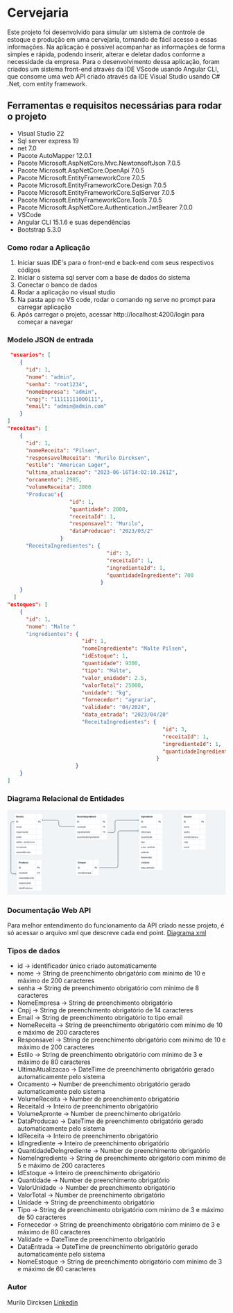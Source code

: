 # Cervejaria

Este projeto foi desenvolvido para simular um sistema de controle de estoque e produção em uma cervejaria, tornando de fácil acesso a essas informações. 
Na aplicação é possível acompanhar as informações de forma simples e rápida, podendo inserir, alterar e deletar dados conforme a necessidade da empresa.
Para o desenvolvimento dessa aplicação, foram criados um sistema front-end através da IDE VScode usando Angular CLI, que consome uma web API criado através da IDE Visual Studio usando C# .Net, com entity framework.

## Ferramentas e requisitos necessárias para rodar o projeto
- Visual Studio 22
- Sql server express 19
- net 7.0
- Pacote AutoMapper 12.0.1
- Pacote Microsoft.AspNetCore.Mvc.NewtonsoftJson 7.0.5
- Pacote Microsoft.AspNetCore.OpenApi 7.0.5
- Pacote Microsoft.EntityFrameworkCore 7.0.5
- Pacote Microsoft.EntityFrameworkCore.Design 7.0.5
- Pacote Microsoft.EntityFrameworkCore.SqlServer 7.0.5
- Pacote Microsoft.EntityFrameworkCore.Tools 7.0.5
- Pacote Microsoft.AspNetCore.Authentication.JwtBearer 7.0.0
- VSCode
- Angular CLI 15.1.6 e suas dependências
- Bootstrap 5.3.0

### Como rodar a Aplicação

1. Iniciar suas IDE's para o front-end e back-end com seus respectivos códigos
2. Iniciar o sistema sql server com a base de dados do sistema
3. Conectar o banco de dados
4. Rodar a aplicação no visual studio 
5. Na pasta app no VS code, rodar o comando ng serve no prompt para carregar aplicação
6. Após carregar o projeto, acessar http://localhost:4200/login para começar a navegar


### Modelo JSON de entrada
```json
 "usuarios": [
    {
      "id": 1,
      "nome": "admin",
      "senha": "root1234",
      "nomeEmpresa": "admin",
      "cnpj": "11111111000111",
      "email": "admin@admin.com"
    }
]
"receitas": [
    {
      "id": 1,
      "nomeReceita": "Pilsen",
      "responsavelReceita": "Murilo Dircksen",
      "estilo": "American Lager",
      "ultima_atualizacao": "2023-06-16T14:02:10.261Z",
      "orcamento": 2985,
      "volumeReceita": 2000
      "Producao":{
                    "id": 1,
                    "quantidade": 2000,
                    "receitaId": 1,
                    "responsavel": "Murilo",
                    "dataProducao": "2023/03/2"
                 }
      "ReceitaIngredientes": {
                                "id": 3,
                                "receitaId": 1,
                                "ingredienteId": 1,
                                "quantidadeIngrediente": 700
                              }
    }
  ]
"estoques": [
    {
      "id": 1,
      "nome": "Malte "
      "ingredientes": {
                        "id": 1,
                        "nomeIngrediente": "Malte Pilsen",
                        "idEstoque": 1,
                        "quantidade": 9300,
                        "tipo": "Malte",
                        "valor_unidade": 2.5,
                        "valorTotal": 25000,
                        "unidade": "kg",
                        "fornecedor": "agraria",
                        "validade": "04/2024",
                        "data_entrada": "2023/04/20"
                        "ReceitaIngredientes": {
                                                  "id": 3,
                                                  "receitaId": 1,
                                                  "ingredienteId": 1,
                                                  "quantidadeIngrediente": 700
                                                }
                      }
    }
]


```
### Diagrama Relacional de Entidades
![alt text](https://github.com/MuriloDircksen/ProjetoAtos/blob/main/Cervejaria-front/src/assets/diagrama%20relacional.PNG)

### Documentação Web API

  Para melhor entendimento do funcionamento da API criado nesse projeto, é só acessar o arquivo xml que descreve cada end point.
[Diagrama xml](https://github.com/MuriloDircksen/ProjetoAtos/blob/main/Cervejaria/Cervejaria.xml)

### Tipos de dados

- id -> identificador único criado automaticamente
- nome -> String de preenchimento obrigatório com minimo de 10 e máximo de 200 caracteres
- senha -> String de preenchimento obrigatório com minimo de 8 caracteres
- NomeEmpresa -> String de preenchimento obrigatório
- Cnpj -> String de preenchimento obrigatório de 14 caracteres
- Email -> String de preenchimento obrigatório to tipo email
- NomeReceita -> String de preenchimento obrigatório com minimo de 10 e máximo de 200 caracteres
- Responsavel -> String de preenchimento obrigatório com minimo de 10 e máximo de 200 caracteres
- Estilo -> String de preenchimento obrigatório com minimo de 3 e máximo de 80 caracteres
- UltimaAtualizacao -> DateTime de preenchimento obrigatório gerado automaticamente pelo sistema
- Orcamento -> Number de preenchimento obrigatório gerado automaticamente pelo sistema
- VolumeReceita -> Number de preenchimento obrigatório
- ReceitaId -> Inteiro de preenchimento obrigatório
- VolumeApronte -> Number de preenchimento obrigatório
- DataProducao -> DateTime de preenchimento obrigatório gerado automaticamente pelo sistema
- IdReceita -> Inteiro de preenchimento obrigatório
- IdIngrediente -> Inteiro de preenchimento obrigatório
- QuantidadeDeIngrediente -> Number de preenchimento obrigatório
- NomeIngrediente -> String de preenchimento obrigatório com minimo de 5 e máximo de 200 caracteres
- IdEstoque -> Inteiro de preenchimento obrigatório
- Quantidade -> Number de preenchimento obrigatório
- ValorUnidade -> Number de preenchimento obrigatório
- ValorTotal -> Number de preenchimento obrigatório
- Unidade -> String de preenchimento obrigatório
- Tipo -> String de preenchimento obrigatório com minimo de 3 e máximo de 50 caracteres
- Fornecedor -> String de preenchimento obrigatório com minimo de 3 e máximo de 80 caracteres
- Validade -> DateTime de preenchimento obrigatório
- DataEntrada -> DateTime de preenchimento obrigatório gerado automaticamente pelo sistema
- NomeEstoque -> String de preenchimento obrigatório com minimo de 3 e máximo de 60 caracteres


### Autor

Murilo Dircksen
[Linkedin](https://www.linkedin.com/in/murilodircksen/)
